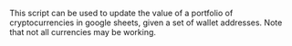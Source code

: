 This script can be used to update the value of a portfolio of cryptocurrencies in google sheets, given a set of wallet addresses. Note that not all currencies may be working.
